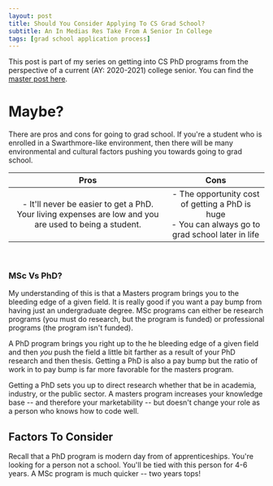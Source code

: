 ```yaml
---
layout: post
title: Should You Consider Applying To CS Grad School?
subtitle: An In Medias Res Take From A Senior In College
tags: [grad school application process]
---
```


This post is part of my series on getting into CS PhD programs from the perspective of a current (AY: 2020-2021) college senior. You can find the [master post here](https://jakec007.github.io/2021-04-19-swatties-guide-applying-cs-programs/). 

# Maybe?

There are pros and cons for going to grad school. If you're a student who is enrolled in a Swarthmore-like environment, then there will be many environmental and cultural factors pushing you towards going to grad school. 

|                             Pros                             |                             Cons                             |
| :----------------------------------------------------------: | :----------------------------------------------------------: |
| - It'll never be easier to get a PhD. Your living expenses are low and you are used to being a student.<br /> | - The opportunity cost of getting a PhD is huge<br />- You can always go to grad school later in life |

<br />

### MSc Vs PhD?

My understanding of this is that a Masters program brings you to the bleeding edge of a given field. It is really good if you want a pay bump from having just an undergraduate degree. MSc programs can either be research programs (you must do research, but the program is funded) or professional programs (the program isn't funded). 

A PhD program brings you right up to the he bleeding edge of a given field and then *you* push the field a little bit farther as a result of your PhD research and then thesis. Getting a PhD is also a pay bump but the ratio of work in to pay bump is far more favorable for the masters program. 

Getting a PhD sets you up to direct research whether that be in academia, industry, or the public sector. A masters program increases your knowledge base -- and therefore your marketability -- but doesn't change your role as a person who knows how to code well.



## Factors To Consider

Recall that a PhD program is modern day from of apprenticeships. You're looking for a person not a school. You'll be tied with this person for 4-6 years. A  MSc program is much quicker -- two years tops!